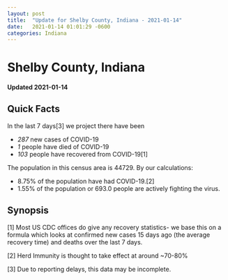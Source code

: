 ```yaml
---
layout: post
title:  "Update for Shelby County, Indiana - 2021-01-14"
date:   2021-01-14 01:01:29 -0600
categories: Indiana
---
```


# Shelby County, Indiana
#### Updated 2021-01-14

## Quick Facts

In the last 7 days[3] we project there have been
- *287* new cases of COVID-19
- *1* people have died of COVID-19
- *103* people have recovered from COVID-19[1]

The population in this census area is 44729. By our calculations:
- 8.75% of the population have had COVID-19.[2]
- 1.55% of the population or 693.0 people are actively fighting the virus.

## Synopsis




[1] Most US CDC offices do give any recovery statistics- we base this on a formula which looks at confirmed new cases
15 days ago (the average recovery time) and deaths over the last 7 days.

[2] Herd Immunity is thought to take effect at around ~70-80%

[3] Due to reporting delays, this data may be incomplete.
 
    